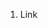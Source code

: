 1. Link <script> files to `~/.local/bin/<script>`
```bash
# Run make cmd from repo root
$ make tmux-sessionizer
```

2. Link <resources> files to `~/.local/share/<resources>`
